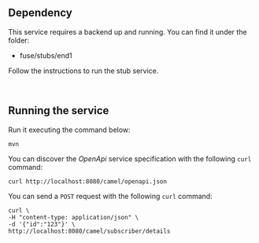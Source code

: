 
## Dependency
This service requires a backend up and running. You can find it under the folder:
 - fuse/stubs/end1

Follow the instructions to run the stub service.

</br>

## Running the service

Run it executing the command below:

```
mvn
```

You can discover the *OpenApi* service specification with the following `curl` command:

```
curl http://localhost:8080/camel/openapi.json
```

You can send a `POST` request with the following `curl` command:

```
curl \
-H "content-type: application/json" \
-d '{"id":"123"}' \
http://localhost:8080/camel/subscriber/details
```

